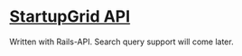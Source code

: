 # [StartupGrid API](http://docs.sug.apiary.io)

Written with Rails-API. Search query support will come later.